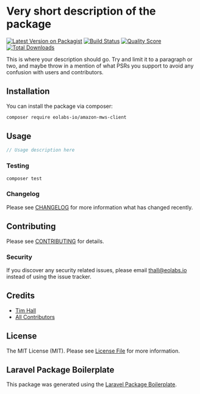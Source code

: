 # Very short description of the package

[![Latest Version on Packagist](https://img.shields.io/packagist/v/eolabs-io/amazon-mws-client.svg?style=flat-square)](https://packagist.org/packages/eolabs-io/amazon-mws-client)
[![Build Status](https://img.shields.io/travis/eolabs-io/amazon-mws-client/master.svg?style=flat-square)](https://travis-ci.org/eolabs-io/amazon-mws-client)
[![Quality Score](https://img.shields.io/scrutinizer/g/eolabs-io/amazon-mws-client.svg?style=flat-square)](https://scrutinizer-ci.com/g/eolabs-io/amazon-mws-client)
[![Total Downloads](https://img.shields.io/packagist/dt/eolabs-io/amazon-mws-client.svg?style=flat-square)](https://packagist.org/packages/eolabs-io/amazon-mws-client)

This is where your description should go. Try and limit it to a paragraph or two, and maybe throw in a mention of what PSRs you support to avoid any confusion with users and contributors.

## Installation

You can install the package via composer:

```bash
composer require eolabs-io/amazon-mws-client
```

## Usage

``` php
// Usage description here
```

### Testing

``` bash
composer test
```

### Changelog

Please see [CHANGELOG](CHANGELOG.md) for more information what has changed recently.

## Contributing

Please see [CONTRIBUTING](CONTRIBUTING.md) for details.

### Security

If you discover any security related issues, please email thall@eolabs.io instead of using the issue tracker.

## Credits

- [Tim Hall](https://github.com/eolabs-io)
- [All Contributors](../../contributors)

## License

The MIT License (MIT). Please see [License File](LICENSE.md) for more information.

## Laravel Package Boilerplate

This package was generated using the [Laravel Package Boilerplate](https://laravelpackageboilerplate.com).